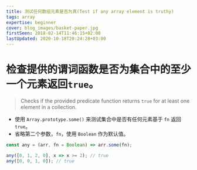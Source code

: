 ```yaml
---
title: 测试任何数组元素是否为真(Test if any array element is truthy)
tags: array
expertise: beginner
cover: blog_images/basket-paper.jpg
firstSeen: 2018-02-14T11:46:15+02:00
lastUpdated: 2020-10-18T20:24:28+03:00
---
```


# 检查提供的谓词函数是否为集合中的至少一个元素返回`true`。
> Checks if the provided predicate function returns `true` for at least one element in a collection.

- 使用 `Array.prototype.some()` 来测试集合中是否有任何元素基于 `fn` 返回 `true`。
- 省略第二个参数，`fn`，使用 `Boolean` 作为默认值。

```js
const any = (arr, fn = Boolean) => arr.some(fn);
```

```js
any([0, 1, 2, 0], x => x >= 2); // true
any([0, 0, 1, 0]); // true
```
